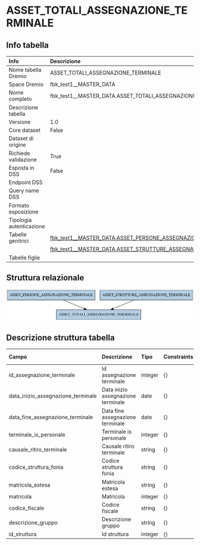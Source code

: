 # ASSET_TOTALI_ASSEGNAZIONE_TERMINALE

## Info tabella

| Info                     | Descrizione                                                                                                                                               |
|:-------------------------|:----------------------------------------------------------------------------------------------------------------------------------------------------------|
| Nome tabella Dremio      | ASSET_TOTALI_ASSEGNAZIONE_TERMINALE                                                                                                                       |
| Space Dremio             | fbk_test1__MASTER_DATA                                                                                                                                    |
| Nome completo            | fbk_test1__MASTER_DATA.ASSET_TOTALI_ASSEGNAZIONE_TERMINALE                                                                                                |
| Descrizione tabella      |                                                                                                                                                           |
| Versione                 | 1.0                                                                                                                                                       |
| Core dataset             | False                                                                                                                                                     |
| Dataset di origine       |                                                                                                                                                           |
| Richiede validazione     | True                                                                                                                                                      |
| Esposta in DSS           | False                                                                                                                                                     |
| Endpoint DSS             |                                                                                                                                                           |
| Query name DSS           |                                                                                                                                                           |
| Formato esposizione      |                                                                                                                                                           |
| Tipologia autenticazione |                                                                                                                                                           |
| Tabelle genitrici        | [fbk_test1__MASTER_DATA.ASSET_PERSONE_ASSEGNAZIONE_TERMINALE](/Documentation/fbk_test1__MASTER_DATA/ASSET_PERSONE_ASSEGNAZIONE_TERMINALE/markdown.md)     |
|                          | [fbk_test1__MASTER_DATA.ASSET_STRUTTURE_ASSEGNAZIONE_TERMINALE](/Documentation/fbk_test1__MASTER_DATA/ASSET_STRUTTURE_ASSEGNAZIONE_TERMINALE/markdown.md) |
| Tabelle figlie           |                                                                                                                                                           |

## Struttura relazionale

![ASSET_TOTALI_ASSEGNAZIONE_TERMINALE](./graph_png.png)

## Descrizione struttura tabella

| Campo                              | Descrizione                        | Tipo    | Constraints   | Linked data   | errors   |
|:-----------------------------------|:-----------------------------------|:--------|:--------------|:--------------|:---------|
| id_assegnazione_terminale          | Id assegnazione terminale          | integer | {}            |               | {}       |
| data_inizio_assegnazione_terminale | Data inizio assegnazione terminale | date    | {}            |               | {}       |
| data_fine_assegnazione_terminale   | Data fine assegnazione terminale   | date    | {}            |               | {}       |
| terminale_is_personale             | Terminale is personale             | integer | {}            |               | {}       |
| causale_ritiro_terminale           | Causale ritiro terminale           | string  | {}            |               | {}       |
| codice_struttura_fonia             | Codice struttura fonia             | string  | {}            |               | {}       |
| matricola_estesa                   | Matricola estesa                   | string  | {}            |               | {}       |
| matricola                          | Matricola                          | integer | {}            |               | {}       |
| codice_fiscale                     | Codice fiscale                     | string  | {}            |               | {}       |
| descrizione_gruppo                 | Descrizione gruppo                 | string  | {}            |               | {}       |
| id_struttura                       | Id struttura                       | integer | {}            |               | {}       |
